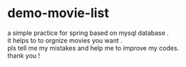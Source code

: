 # demo-movie-list
a simple practice for spring based on mysql database .<br>
it helps to to orgnize movies you want .  <br>
pls tell me my mistakes and help me to improve my codes. <br>
thank you !
